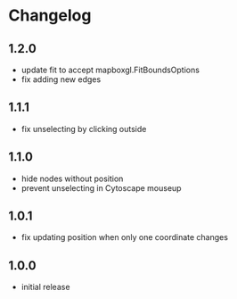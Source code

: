 # Changelog

## 1.2.0

- update fit to accept mapboxgl.FitBoundsOptions
- fix adding new edges

## 1.1.1

- fix unselecting by clicking outside

## 1.1.0

- hide nodes without position
- prevent unselecting in Cytoscape mouseup

## 1.0.1

- fix updating position when only one coordinate changes

## 1.0.0

- initial release